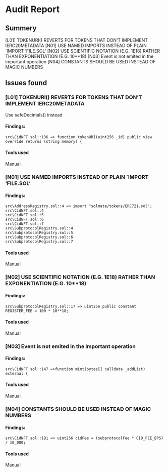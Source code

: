 # Audit Report

## Summery 
[L01] TOKENURI() REVERTS FOR TOKENS THAT DON’T IMPLEMENT IERC20METADATA
[N01] USE NAMED IMPORTS INSTEAD OF PLAIN `IMPORT ‘FILE.SOL’
[N02] USE SCIENTIFIC NOTATION (E.G. 1E18) RATHER THAN EXPONENTIATION (E.G. 10**18)
[N03] Event is not emited in the important operation
[N04] CONSTANTS SHOULD BE USED INSTEAD OF MAGIC NUMBERS

## Issues found

### [L01] TOKENURI() REVERTS FOR TOKENS THAT DON’T IMPLEMENT IERC20METADATA
Use safeDecimals() instead

#### Findings:
```
src\CidNFT.sol::136 => function tokenURI(uint256 _id) public view override returns (string memory) {
```

#### Tools used
Manual

### [N01] USE NAMED IMPORTS INSTEAD OF PLAIN `IMPORT ‘FILE.SOL’

#### Findings:
```
src\AddressRegistry.sol::4 => import "solmate/tokens/ERC721.sol";
src\CidNFT.sol::4
src\CidNFT.sol::5
src\CidNFT.sol::6 
src\CidNFT.sol::7
src\SubprotocolRegistry.sol::4
src\SubprotocolRegistry.sol::5
src\SubprotocolRegistry.sol::6 
src\SubprotocolRegistry.sol::7
```

#### Tools used
Manual


### [N02] USE SCIENTIFIC NOTATION (E.G. 1E18) RATHER THAN EXPONENTIATION (E.G. 10**18)

#### Findings:
```
src\SubprotocolRegistry.sol::17 => uint256 public constant REGISTER_FEE = 100 * 10**18;

```

#### Tools used
Manual

### [N03] Event is not emited in the important operation

#### Findings:
```
src\CidNFT.sol::147 =>function mint(bytes[] calldata _addList) external {
```

#### Tools used
Manual

### [N04] CONSTANTS SHOULD BE USED INSTEAD OF MAGIC NUMBERS

#### Findings:
```
src\CidNFT.sol::191 => uint256 cidFee = (subprotocolFee * CID_FEE_BPS) / 10_000;
```

#### Tools used
Manual